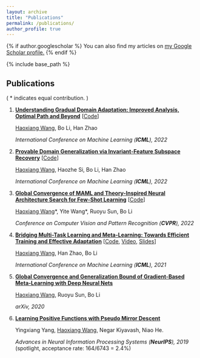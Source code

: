 ```yaml
---
layout: archive
title: "Publications"
permalink: /publications/
author_profile: true
---
```


{% if author.googlescholar %}
  You can also find my articles on <u><a href="{{https://scholar.google.com/citations?user=bcInPlwAAAAJ&hl=en}}">my Google Scholar profile</a>.</u>
{% endif %}

{% include base_path %}

## Publications

( \* indicates equal contribution. )

1. **[Understanding Gradual Domain Adaptation: Improved Analysis, Optimal Path and Beyond](https://arxiv.org/abs/2204.08200)** [[Code](https://github.com/Haoxiang-Wang/gradual-domain-adaptation)]

   <u>Haoxiang Wang</u>, Bo Li, Han Zhao

   *International Conference on Machine Learning (**ICML**), 2022*
1. [**Provable Domain Generalization via Invariant-Feature Subspace Recovery**](https://arxiv.org/abs/2201.12919) [[Code](https://github.com/Haoxiang-Wang/ISR)]

   <u>Haoxiang Wang</u>, Haozhe Si, Bo Li, Han Zhao

   *International Conference on Machine Learning (**ICML**), 2022*

1. [**Global Convergence of MAML and Theory-Inspired Neural Architecture Search for Few-Shot Learning**](https://arxiv.org/abs/2203.09137) [[Code](https://github.com/YiteWang/MetaNTK-NAS)]

   <u>Haoxiang Wang</u>\*, Yite Wang\*, Ruoyu Sun, Bo Li

   *Conference on Computer Vision and Pattern Recognition (**CVPR**), 2022*

2. [**Bridging Multi-Task Learning and Meta-Learning: Towards Efficient Training and Effective Adaptation**](https://arxiv.org/abs/2106.09017) [[Code](https://github.com/AI-secure/multi-task-learning), [Video](https://recorder-v3.slideslive.com/?share=40489&s=aa94ba39-cf2e-4c44-be0d-a87849406d55), [Slides](https://haoxiang-wang.github.io/files/ICML21-MTL-Presentation.pdf)]

   <u>Haoxiang Wang</u>, Han Zhao, Bo Li

   *International Conference on Machine Learning (**ICML**), 2021*

3. [**Global Convergence and Generalization Bound of Gradient-Based Meta-Learning with Deep Neural Nets**](https://arxiv.org/abs/2006.14606)

   <u>Haoxiang Wang</u>, Ruoyu Sun, Bo Li

   *arXiv, 2020*

4. [**Learning Positive Functions with Pseudo Mirror Descent**](http://papers.nips.cc/paper/9563-learning-positive-functions-with-pseudo-mirror-descent)

   Yingxiang Yang, <u>Haoxiang Wang</u>, Negar Kiyavash, Niao He. 

   *Advances in Neural Information Processing Systems (**NeurIPS**), 2019* (spotlight, acceptance rate: 164/6743 = 2.4%)





